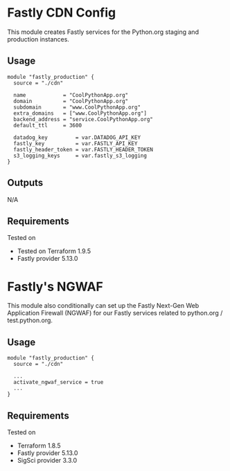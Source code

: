 # Fastly CDN Config

This module creates Fastly services for the Python.org staging and production instances.

## Usage

```hcl
module "fastly_production" {
  source = "./cdn"

  name            = "CoolPythonApp.org"
  domain          = "CoolPythonApp.org"
  subdomain       = "www.CoolPythonApp.org"
  extra_domains   = ["www.CoolPythonApp.org"]
  backend_address = "service.CoolPythonApp.org"
  default_ttl     = 3600

  datadog_key         = var.DATADOG_API_KEY
  fastly_key          = var.FASTLY_API_KEY
  fastly_header_token = var.FASTLY_HEADER_TOKEN
  s3_logging_keys     = var.fastly_s3_logging
}
```

## Outputs

N/A

## Requirements

Tested on 
- Tested on Terraform 1.9.5
- Fastly provider 5.13.0

# Fastly's NGWAF

This module also conditionally can set up the Fastly Next-Gen Web Application Firewall (NGWAF) 
for our Fastly services related to python.org / test.python.org. 

## Usage

```hcl
module "fastly_production" {
  source = "./cdn"

  ...
  activate_ngwaf_service = true
  ...
}
```

## Requirements

Tested on
- Terraform 1.8.5
- Fastly provider 5.13.0
- SigSci provider 3.3.0
